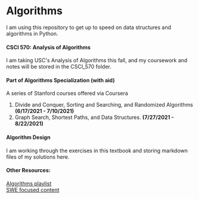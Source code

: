# Algorithms

I am using this repository to get up to speed on data structures and algorithms in Python. 

#### CSCI 570: Analysis of Algorithms
I am taking USC's Analysis of Algorithms this fall, and my coursework and notes will be stored in the CSCI_570 folder.

#### Part of Algorithms Specialization (with aid)
A series of Stanford courses offered via Coursera <br>
1. Divide and Conquer, Sorting and Searching, and Randomized Algorithms **(6/17/2021 - 7/10/2021)**
2. Graph Search, Shortest Paths, and Data Structures. **(7/27/2021 - 8/22/2021)**

#### Algorithm Design
I am working through the exercises in this textbook and storing markdown files of my solutions here.

#### Other Resources:
[Algorithms playlist](https://www.youtube.com/watch?v=0IAPZzGSbME&list=PLDN4rrl48XKpZkf03iYFl-O29szjTrs_O&ab_channel=AbdulBari) <br>
[SWE focused content](https://www.youtube.com/c/BackToBackSWE/playlists)
